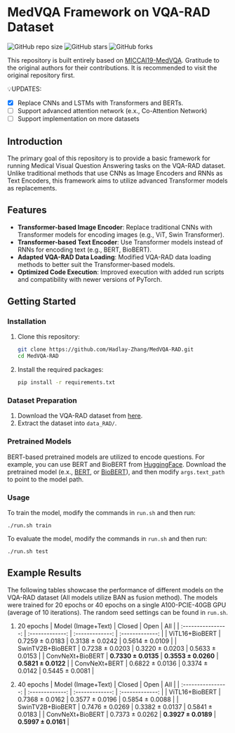 # MedVQA Framework on VQA-RAD Dataset

![GitHub repo size](https://img.shields.io/github/repo-size/Hadlay-Zhang/MedVQA-RAD)  ![GitHub stars](https://img.shields.io/github/stars/Hadlay-Zhang/MedVQA-RAD?color=yellow)  ![GitHub forks](https://img.shields.io/github/forks/Hadlay-Zhang/MedVQA-RAD?color=green&label=Fork) 

This repository is built entirely based on [MICCAI19-MedVQA](https://github.com/aioz-ai/MICCAI19-MedVQA). Gratitude to the original authors for their contributions. It is recommended to visit the original repository first.

💡UPDATES:
- [x] Replace CNNs and LSTMs with Transformers and BERTs.
- [ ] Support advanced attention network (e.x., Co-Attention Network)
- [ ] Support implementation on more datasets

## Introduction

The primary goal of this repository is to provide a basic framework for running Medical Visual Question Answering tasks on the VQA-RAD dataset. Unlike traditional methods that use CNNs as Image Encoders and RNNs as Text Encoders, this framework aims to utilize advanced Transformer models as replacements.

## Features

- **Transformer-based Image Encoder**: Replace traditional CNNs with Transformer models for encoding images (e.g., ViT, Swin Transformer).
- **Transformer-based Text Encoder**: Use Transformer models instead of RNNs for encoding text (e.g., BERT, BioBERT).
- **Adapted VQA-RAD Data Loading**: Modified VQA-RAD data loading methods to better suit the Transformer-based models.
- **Optimized Code Execution**: Improved execution with added run scripts and compatibility with newer versions of PyTorch.

## Getting Started

### Installation

1. Clone this repository:
    ```sh
    git clone https://github.com/Hadlay-Zhang/MedVQA-RAD.git
    cd MedVQA-RAD
    ```

2. Install the required packages:
    ```sh
    pip install -r requirements.txt
    ```

### Dataset Preparation

1. Download the VQA-RAD dataset from [here](https://vision.aioz.io/f/777a3737ee904924bf0d/?dl=1).
2. Extract the dataset into `data_RAD/`.

### Pretrained Models

BERT-based pretrained models are utilized to encode questions. For example, you can use BERT and BioBERT from [HuggingFace](https://huggingface.co). Download the pretrained model (e.x., [BERT](https://huggingface.co/google-bert/bert-base-uncased/resolve/main), or [BioBERT](https://huggingface.co/dmis-lab/biobert-v1.1/tree/main)), and then modify `args.text_path` to point to the model path.

### Usage

To train the model, modify the commands in `run.sh` and then run:

```shell
./run.sh train
```

To evaluate the model, modify the commands in `run.sh` and then run:

```shell
./run.sh test
```

## Example Results

The following tables showcase the performance of different models on the VQA-RAD dataset (All models utilize BAN as fusion method). The models were trained for 20 epochs or 40 epochs on a single A100-PCIE-40GB GPU (average of 10 iterations). The random seed settings can be found in `run.sh`.

1. 20 epochs
| Model (Image+Text) |     Closed      |      Open       |       All       |
| :----------------: | :-------------: | :-------------: | :-------------: |
|   ViTL16+BioBERT   | 0.7259 ± 0.0183 | 0.3138 ± 0.0242 | 0.5614 ± 0.0109 |
|  SwinTV2B+BioBERT  | 0.7238 ± 0.0203 | 0.3220 ± 0.0203 | 0.5633 ± 0.0153 |
|  ConvNeXt+BioBERT  | **0.7330 ± 0.0135** | **0.3553 ± 0.0260** | **0.5821 ± 0.0122** |
|    ConvNeXt+BERT   | 0.6822 ± 0.0136 | 0.3374 ± 0.0142 | 0.5445 ± 0.0081 |

2. 40 epochs
| Model (Image+Text) |     Closed      |      Open       |       All       |
| :----------------: | :-------------: | :-------------: | :-------------: |
|   ViTL16+BioBERT   | 0.7368 ± 0.0162 | 0.3577 ± 0.0196 | 0.5854 ± 0.0088 |
|  SwinTV2B+BioBERT  | 0.7476 ± 0.0269 | 0.3382 ± 0.0137 | 0.5841 ± 0.0183 |
|  ConvNeXt+BioBERT  | 0.7373 ± 0.0262 | **0.3927 ± 0.0189** | **0.5997 ± 0.0161** |